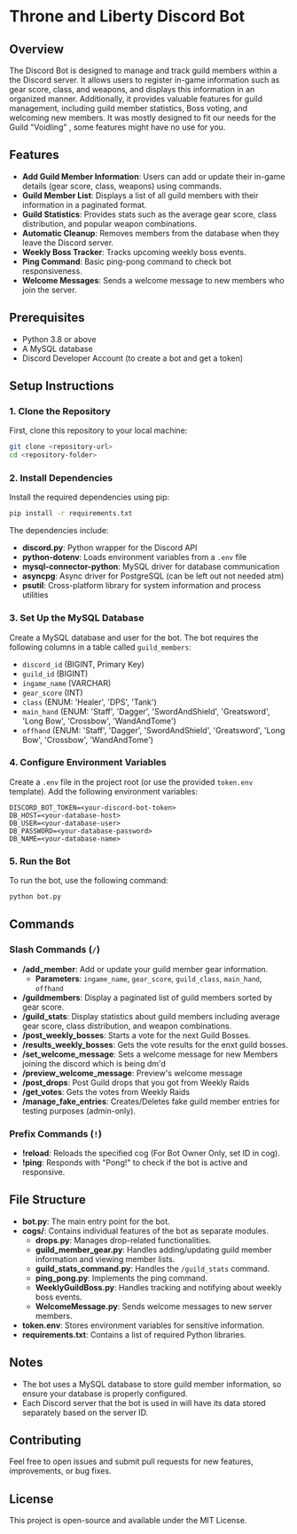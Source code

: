 # Throne and Liberty Discord Bot

## Overview

The Discord Bot is designed to manage and track guild members within a the Discord server. It allows users to register in-game information such as gear score, class, and weapons, and displays this information in an organized manner. Additionally, it provides valuable features for guild management, including guild member statistics, Boss voting, and welcoming new members.
It was mostly designed to fit our needs for the Guild "Voidling" , some features might have no use for you.

## Features

- **Add Guild Member Information**: Users can add or update their in-game details (gear score, class, weapons) using commands.
- **Guild Member List**: Displays a list of all guild members with their information in a paginated format.
- **Guild Statistics**: Provides stats such as the average gear score, class distribution, and popular weapon combinations.
- **Automatic Cleanup**: Removes members from the database when they leave the Discord server.
- **Weekly Boss Tracker**: Tracks upcoming weekly boss events.
- **Ping Command**: Basic ping-pong command to check bot responsiveness.
- **Welcome Messages**: Sends a welcome message to new members who join the server.

## Prerequisites

- Python 3.8 or above
- A MySQL database
- Discord Developer Account (to create a bot and get a token)

## Setup Instructions

### 1. Clone the Repository

First, clone this repository to your local machine:

```sh
git clone <repository-url>
cd <repository-folder>
```

### 2. Install Dependencies

Install the required dependencies using pip:

```sh
pip install -r requirements.txt
```

The dependencies include:

- **discord.py**: Python wrapper for the Discord API
- **python-dotenv**: Loads environment variables from a `.env` file
- **mysql-connector-python**: MySQL driver for database communication
- **asyncpg**: Async driver for PostgreSQL (can be left out not needed atm)
- **psutil**: Cross-platform library for system information and process utilities

### 3. Set Up the MySQL Database

Create a MySQL database and user for the bot. The bot requires the following columns in a table called `guild_members`:

- `discord_id` (BIGINT, Primary Key)
- `guild_id` (BIGINT)
- `ingame_name` (VARCHAR)
- `gear_score` (INT)
- `class` (ENUM: 'Healer', 'DPS', 'Tank')
- `main_hand` (ENUM: 'Staff', 'Dagger', 'SwordAndShield', 'Greatsword', 'Long Bow', 'Crossbow', 'WandAndTome')
- `offhand` (ENUM: 'Staff', 'Dagger', 'SwordAndShield', 'Greatsword', 'Long Bow', 'Crossbow', 'WandAndTome')

### 4. Configure Environment Variables

Create a `.env` file in the project root (or use the provided `token.env` template). Add the following environment variables:

```env
DISCORD_BOT_TOKEN=<your-discord-bot-token>
DB_HOST=<your-database-host>
DB_USER=<your-database-user>
DB_PASSWORD=<your-database-password>
DB_NAME=<your-database-name>
```

### 5. Run the Bot

To run the bot, use the following command:

```sh
python bot.py
```

## Commands

### Slash Commands (`/`)

- **/add\_member**: Add or update your guild member gear information.
  - **Parameters**: `ingame_name`, `gear_score`, `guild_class`, `main_hand`, `offhand`
- **/guildmembers**: Display a paginated list of guild members sorted by gear score.
- **/guild\_stats**: Display statistics about guild members including average gear score, class distribution, and weapon combinations.
- **/post\_weekly\_bosses**: Starts a vote for the next Guild Bosses.
- **/results\_weekly\_bosses**: Gets the vote results for the enxt guild bosses.
- **/set\_welcome\_message**: Sets a welcome message for new Members joining the discord which is being dm'd
- **/preview\_welcome\_message**: Preview's welcome message
- **/post\_drops**: Post Guild drops that you got from Weekly Raids
- **/get\_votes**: Gets the votes from Weekly Raids
- **/manage\_fake\_entries**: Creates/Deletes fake guild member entries for testing purposes (admin-only).

### Prefix Commands (`!`)

- **!reload**: Reloads the specified cog (For Bot Owner Only, set ID in cog).
- **!ping**: Responds with "Pong!" to check if the bot is active and responsive.

## File Structure

- **bot.py**: The main entry point for the bot.
- **cogs/**: Contains individual features of the bot as separate modules.
  - **drops.py**: Manages drop-related functionalities.
  - **guild\_member\_gear.py**: Handles adding/updating guild member information and viewing member lists.
  - **guild\_stats\_command.py**: Handles the `/guild_stats` command.
  - **ping\_pong.py**: Implements the ping command.
  - **WeeklyGuildBoss.py**: Handles tracking and notifying about weekly boss events.
  - **WelcomeMessage.py**: Sends welcome messages to new server members.
- **token.env**: Stores environment variables for sensitive information.
- **requirements.txt**: Contains a list of required Python libraries.

## Notes

- The bot uses a MySQL database to store guild member information, so ensure your database is properly configured.
- Each Discord server that the bot is used in will have its data stored separately based on the server ID.

## Contributing

Feel free to open issues and submit pull requests for new features, improvements, or bug fixes.

## License

This project is open-source and available under the MIT License.
